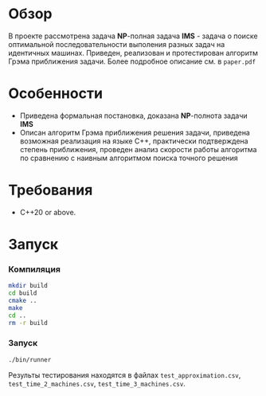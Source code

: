# Обзор
В проекте рассмотрена задача **NP**-полная задача **IMS** - задача о поиске оптимальной последовательности выполения разных задач на идентичных машинах. Приведен, реализован и протестирован алгоритм Грэма приближения задачи. Более подробное описание см. в `paper.pdf`

# Особенности
 - Приведена формальная постановка, доказана **NP**-полнота задачи **IMS**
 - Описан алгоритм Грэма приближения решения задачи, приведена возможная реализация на языке C++, практически подтверждена степень приближения, проведен анализ скорости работы алгоритма по сравнению с наивным алгоритмом поиска точного решения

# Требования
 - С++20 or above.
 
# Запуск
### Компиляция
```bash
mkdir build
cd build
cmake ..
make
cd ..
rm -r build
```
### Запуск
```bash
./bin/runner
```
Результы тестирования находятся в файлах `test_approximation.csv`, `test_time_2_machines.csv`, `test_time_3_machines.csv`.
